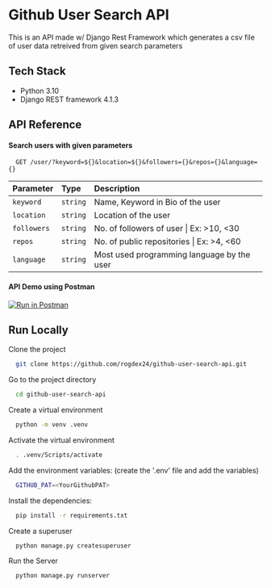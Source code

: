 
# Github User Search API


This is an API made w/ Django Rest Framework which generates a csv file of user
data retreived from given search parameters 



## Tech Stack

- Python 3.10
- Django REST framework 4.1.3


## API Reference

#### Search users with given parameters

```http
  GET /user/?keyword=${}&location=${}&followers={}&repos={}&language={}
```

| Parameter | Type     | Description                       |
| :-------- | :------- | :-------------------------------- |
| `keyword`      | `string` |   Name, Keyword in Bio of the user |
| `location`      | `string` |   Location of the user |
| `followers`      | `string` |  No. of followers of user \| Ex: >10, <30  |
| `repos`      | `string` |   No. of public repositories \| Ex: >4, <60
| `language`      | `string` | Most used programming language by the user |




#### API Demo using Postman

[![Run in Postman](https://run.pstmn.io/button.svg)](https://app.getpostman.com/run-collection/23153797-d82383c7-eda5-4e3d-81a3-638aa4388e93?action=collection%2Ffork&collection-url=entityId%3D23153797-d82383c7-eda5-4e3d-81a3-638aa4388e93%26entityType%3Dcollection%26workspaceId%3D6a2e7cfa-b21d-4b0c-b9e7-388fd99d4e25)


## Run Locally

Clone the project

```bash
  git clone https://github.com/rogdex24/github-user-search-api.git
```

Go to the project directory

```bash
  cd github-user-search-api
```

Create a virtual environment

```bash
  python -m venv .venv
```

Activate the virtual environment

```bash
  . .venv/Scripts/activate
```

Add the environment variables: 
(create the '.env' file and add the variables)

```bash
  GITHUB_PAT=<YourGithubPAT>
```

Install the dependencies:

```bash
  pip install -r requirements.txt
```

Create a superuser

```bash
  python manage.py createsuperuser
```

Run the Server

```bash
  python manage.py runserver
```
